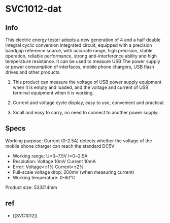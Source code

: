 
# SVC1012-dat

## Info 

This electric energy tester adopts a new generation of 4 and a half double integral cyclic conversion integrated circuit, equipped with a precision bandgap reference source, with accurate range, high precision, stable operation, reliable performance, strong anti-interference ability and high temperature resistance. It can be used to measure USB The power supply or power consumption of interfaces, mobile phone chargers, USB flash drives and other products.

1. This product can measure the voltage of USB power supply equipment when it is empty and loaded, and the voltage and current of USB terminal equipment when it is working.

2. Current and voltage cycle display, easy to use, convenient and practical.

3. Small and easy to carry, no need to connect to another power supply.

## Specs 

Working purpose: Current (0-2.5A) detects whether the voltage of the mobile phone charger can reach the standard DC5V

- Working range: U=3~7.5V I=0~2.5A
- Resolution: Voltage 10mV Current 10mA
- Error: Voltage<±1% Current<±2%
- Full-scale voltage drop: 200mV (when measuring current)
- Working temperature: 0-60℃

Product size: 53*35*14mm


## ref 

- [[SVC1012]]